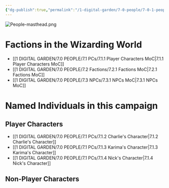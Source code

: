 ```yaml
---
{"dg-publish":true,"permalink":"/1-digital-garden/7-0-people/7-0-1-people-mo-c/","title":"People Overview"}
---
```


![People-masthead.png](/img/user/1%20DIGITAL%20GARDEN/Images%20&%20Banners/People-masthead.png)

# Factions in the Wizarding World

- [[1 DIGITAL GARDEN/7.0 PEOPLE/7.1 PCs/7.1.1 Player Characters MoC\|7.1.1 Player Characters MoC]]
- [[1 DIGITAL GARDEN/7.0 PEOPLE/7.2 Factions/7.2.1 Factions MoC\|7.2.1 Factions MoC]]
- [[1 DIGITAL GARDEN/7.0 PEOPLE/7.3 NPCs/7.3.1 NPCs MoC\|7.3.1 NPCs MoC]]

# Named Individuals in this campaign

## Player Characters

- [[1 DIGITAL GARDEN/7.0 PEOPLE/7.1 PCs/7.1.2 Charlie's Character\|7.1.2 Charlie's Character]]
- [[1 DIGITAL GARDEN/7.0 PEOPLE/7.1 PCs/7.1.3 Karima's Character\|7.1.3 Karima's Character]]
- [[1 DIGITAL GARDEN/7.0 PEOPLE/7.1 PCs/7.1.4 Nick's Character\|7.1.4 Nick's Character]]

## Non-Player Characters

